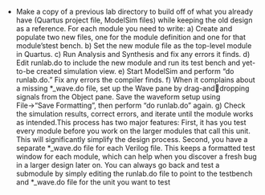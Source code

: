 
- Make a copy of a previous lab directory to build off of what you already have (Quartus project file, ModelSim files) while keeping the old design as a reference.
For each module you need to write:
a) Create and populate two new files, one for the module definition and one for that module’stest bench.
b) Set the new module file as the top-level module in Quartus.
c) Run Analysis and Synthesis and fix any errors it finds.
d) Edit runlab.do to include the new module and run its test bench and yet-to-be created simulation view.
e) Start ModelSim and perform “do runlab.do.” Fix any errors the compiler finds.
f) When it complains about a missing *_wave.do file, set up the Wave pane by drag-anddropping signals from the Object pane. Save the waveform setup using File→“Save Formatting”, then perform “do runlab.do” again.
g) Check the simulation results, correct errors, and iterate until the module works as intended.This process has two major features: First, it has you test every module before you work on the larger  modules that call this unit. This will significantly simplify the design process. Second, you have a separate *_wave.do file for each Verilog file. This keeps a formatted test window for each module, which can help when you discover a fresh bug in a larger design later on. You can always go back and test a submodule by simply editing the runlab.do file to point to the testbench and *_wave.do file for the unit you want to test
